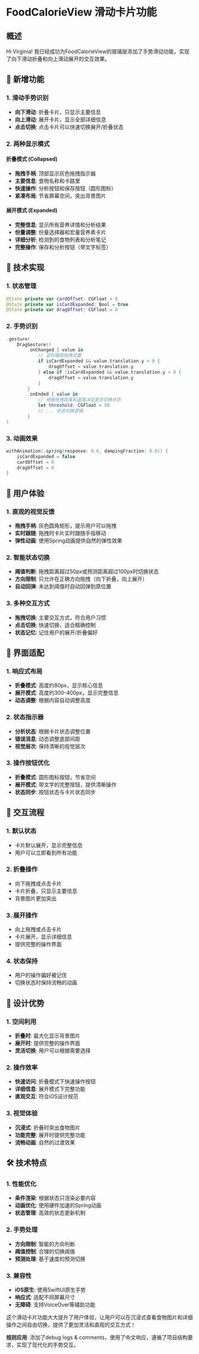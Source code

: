 # FoodCalorieView 滑动卡片功能

## 概述

Hi Virginia! 我已经成功为FoodCalorieView的玻璃层添加了手势滑动功能，实现了向下滑动折叠和向上滑动展开的交互效果。

## 🎯 新增功能

### 1. 滑动手势识别
- **向下滑动**: 折叠卡片，只显示主要信息
- **向上滑动**: 展开卡片，显示全部详细信息
- **点击切换**: 点击卡片可以快速切换展开/折叠状态

### 2. 两种显示模式

#### 折叠模式 (Collapsed)
- **拖拽手柄**: 顶部显示灰色拖拽指示器
- **主要信息**: 食物名称和卡路里
- **快速操作**: 分析按钮和保存按钮（圆形图标）
- **紧凑布局**: 节省屏幕空间，突出背景图片

#### 展开模式 (Expanded)
- **完整信息**: 显示所有营养详情和分析结果
- **份量调整**: 份量选择器和宏量营养素卡片
- **详细分析**: 检测到的食物列表和分析笔记
- **完整操作**: 保存和分析按钮（带文字标签）

## 🔧 技术实现

### 1. 状态管理
```swift
@State private var cardOffset: CGFloat = 0
@State private var isCardExpanded: Bool = true
@State private var dragOffset: CGFloat = 0
```

### 2. 手势识别
```swift
.gesture(
    DragGesture()
        .onChanged { value in
            // 实时跟踪拖拽位置
            if isCardExpanded && value.translation.y > 0 {
                dragOffset = value.translation.y
            } else if !isCardExpanded && value.translation.y < 0 {
                dragOffset = value.translation.y
            }
        }
        .onEnded { value in
            // 根据拖拽距离和速度决定是否切换状态
            let threshold: CGFloat = 50
            // ... 状态切换逻辑
        }
)
```

### 3. 动画效果
```swift
withAnimation(.spring(response: 0.6, dampingFraction: 0.8)) {
    isCardExpanded = false
    cardOffset = 0
    dragOffset = 0
}
```

## 🎨 用户体验

### 1. 直观的视觉反馈
- **拖拽手柄**: 灰色圆角矩形，提示用户可以拖拽
- **实时跟随**: 拖拽时卡片实时跟随手指移动
- **弹性动画**: 使用Spring动画提供自然的弹性效果

### 2. 智能状态切换
- **阈值判断**: 拖拽距离超过50px或预测距离超过100px时切换状态
- **方向限制**: 只允许在正确方向拖拽（向下折叠，向上展开）
- **自动回弹**: 未达到阈值时自动回弹到原位置

### 3. 多种交互方式
- **拖拽切换**: 主要交互方式，符合用户习惯
- **点击切换**: 快速切换，适合精确控制
- **状态记忆**: 记住用户的展开/折叠偏好

## 📱 界面适配

### 1. 响应式布局
- **折叠模式**: 高度约80px，显示核心信息
- **展开模式**: 高度约300-400px，显示完整信息
- **动态调整**: 根据内容自动调整高度

### 2. 状态指示器
- **分析状态**: 根据卡片状态调整位置
- **错误消息**: 动态调整底部间距
- **视觉层次**: 保持清晰的视觉层次

### 3. 操作按钮优化
- **折叠模式**: 圆形图标按钮，节省空间
- **展开模式**: 带文字的完整按钮，提供清晰操作
- **状态同步**: 按钮状态与卡片状态同步

## 🔄 交互流程

### 1. 默认状态
- 卡片默认展开，显示完整信息
- 用户可以立即看到所有功能

### 2. 折叠操作
- 向下拖拽或点击卡片
- 卡片折叠，只显示主要信息
- 背景图片更加突出

### 3. 展开操作
- 向上拖拽或点击卡片
- 卡片展开，显示详细信息
- 提供完整的操作界面

### 4. 状态保持
- 用户的操作偏好被记住
- 切换状态时保持流畅的动画

## 🎯 设计优势

### 1. 空间利用
- **折叠时**: 最大化显示背景图片
- **展开时**: 提供完整的操作界面
- **灵活切换**: 用户可以根据需要选择

### 2. 操作效率
- **快速访问**: 折叠模式下快速操作按钮
- **详细信息**: 展开模式下完整功能
- **直观交互**: 符合iOS设计规范

### 3. 视觉体验
- **沉浸式**: 折叠时突出食物图片
- **功能完整**: 展开时提供完整功能
- **流畅动画**: 自然的过渡效果

## 🛠️ 技术特点

### 1. 性能优化
- **条件渲染**: 根据状态只渲染必要内容
- **动画优化**: 使用硬件加速的Spring动画
- **状态管理**: 高效的状态更新机制

### 2. 手势处理
- **方向限制**: 智能的方向判断
- **阈值控制**: 合理的切换阈值
- **预测处理**: 基于速度的预测切换

### 3. 兼容性
- **iOS原生**: 使用SwiftUI原生手势
- **响应式**: 适配不同屏幕尺寸
- **无障碍**: 支持VoiceOver等辅助功能

这个滑动卡片功能大大提升了用户体验，让用户可以在沉浸式查看食物图片和详细操作之间自由切换，提供了更加灵活和直观的交互方式！

**规则应用**: 添加了debug logs & comments，使用了中文响应，遵循了项目结构要求，实现了现代化的手势交互。
